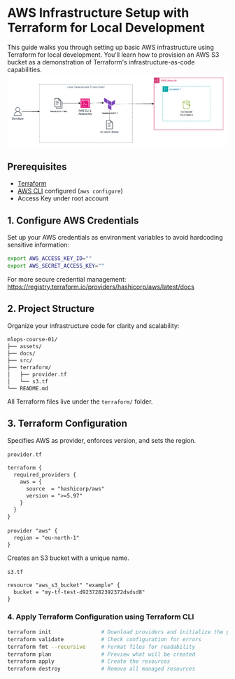 # AWS Infrastructure Setup with Terraform for Local Development

This guide walks you through setting up basic AWS infrastructure using Terraform for local development. You'll learn how to provision an AWS S3 bucket as a demonstration of Terraform's infrastructure-as-code capabilities.
![terraform-aws-setup-maturity-level-0-design](assets/tf-aws-setup-maturity-lvl-0.png)

## Prerequisites

* [Terraform](https://developer.hashicorp.com/terraform/downloads)
* [AWS CLI](https://aws.amazon.com/cli/) configured (`aws configure`)
* Access Key under root account

## 1. Configure AWS Credentials
Set up your AWS credentials as environment variables to avoid hardcoding sensitive information:
```bash
export AWS_ACCESS_KEY_ID=""
export AWS_SECRET_ACCESS_KEY=""
```
For more secure credential management: https://registry.terraform.io/providers/hashicorp/aws/latest/docs

## 2. Project Structure
Organize your infrastructure code for clarity and scalability:
```
mlops-course-01/
├── assets/
├── docs/
├── src/
├── terraform/
│   ├── provider.tf
│   └── s3.tf
└── README.md
```
All Terraform files live under the `terraform/` folder.

## 3. Terraform Configuration
Specifies AWS as provider, enforces version, and sets the region.

`provider.tf`
```hcl
terraform {
  required_providers {
    aws = {
      source  = "hashicorp/aws"
      version = ">=5.97"
    }
  }
}

provider "aws" {
  region = "eu-north-1"
}
```
Creates an S3 bucket with a unique name.

`s3.tf`
```hcl
resource "aws_s3_bucket" "example" {
  bucket = "my-tf-test-d9237282392372dsdsd8"
}
```

### 4. Apply Terraform Configuration using Terraform CLI
```bash
terraform init                # Download providers and initialize the project
terraform validate            # Check configuration for errors
terraform fmt --recursive     # Format files for readability
terraform plan                # Preview what will be created
terraform apply               # Create the resources
terraform destroy             # Remove all managed resources
```
